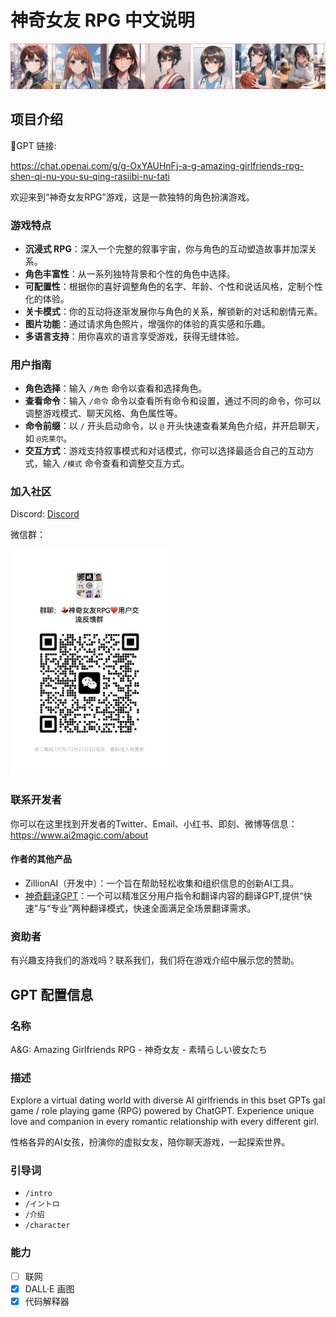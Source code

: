 # 神奇女友 RPG 中文说明

![头图](https://github.com/xiaoguopku/Amazing-Girlfriends-RPG/raw/master/images/initial-7-characters.png)

## 项目介绍

🔗GPT 链接:

https://chat.openai.com/g/g-OxYAUHnFj-a-g-amazing-girlfriends-rpg-shen-qi-nu-you-su-qing-rasiibi-nu-tati

欢迎来到“神奇女友RPG”游戏，这是一款独特的角色扮演游戏。

### 游戏特点

- **沉浸式 RPG**：深入一个完整的叙事宇宙，你与角色的互动塑造故事并加深关系。
- **角色丰富性**：从一系列独特背景和个性的角色中选择。
- **可配置性**：根据你的喜好调整角色的名字、年龄、个性和说话风格，定制个性化的体验。
- **关卡模式**：你的互动将逐渐发展你与角色的关系，解锁新的对话和剧情元素。
- **图片功能**：通过请求角色照片，增强你的体验的真实感和乐趣。
- **多语言支持**：用你喜欢的语言享受游戏，获得无缝体验。

### 用户指南

- **角色选择**：输入 `/角色` 命令以查看和选择角色。
- **查看命令**：输入 `/命令` 命令以查看所有命令和设置，通过不同的命令，你可以调整游戏模式、聊天风格、角色属性等。
- **命令前缀**：以 `/` 开头启动命令，以 `@` 开头快速查看某角色介绍，并开启聊天，如 `@克莱尔`。
- **交互方式**：游戏支持叙事模式和对话模式，你可以选择最适合自己的互动方式，输入 `/模式` 命令查看和调整交互方式。

### 加入社区

Discord: [Discord](https://discord.gg/3rD5PGXg75)

微信群：

<img src="https://github.com/xiaoguopku/Amazing-Girlfriends-RPG/raw/master/images/WeChatGroupQRCode.jpg" width="50%">

### 联系开发者

你可以在这里找到开发者的Twitter、Email、小红书、即刻、微博等信息：https://www.ai2magic.com/about

#### 作者的其他产品

- ZillionAI（开发中）：一个旨在帮助轻松收集和组织信息的创新AI工具。
- [神奇翻译GPT](https://chat.openai.com/g/g-7TgyNtdeX-shen-qi-fan-yi-gpt-amazing-gpt-translator)：一个可以精准区分用户指令和翻译内容的翻译GPT,提供“快速”与“专业”两种翻译模式，快速全面满足全场景翻译需求。

### 资助者

有兴趣支持我们的游戏吗？联系我们，我们将在游戏介绍中展示您的赞助。


## GPT 配置信息

### 名称

A&G: Amazing Girlfriends RPG - 神奇女友 - 素晴らしい彼女たち

### 描述

Explore a virtual dating world with diverse AI girlfriends in this bset GPTs gal game / role playing game (RPG) powered by ChatGPT. Experience unique love and companion in every romantic relationship with every different girl. 

性格各异的AI女孩，扮演你的虚拟女友，陪你聊天游戏，一起探索世界。

### 引导词

- `/intro`
- `/イントロ`
- `/介绍`
- `/character`

### 能力
- [ ] 联网
- [x] DALL·E 画图
- [x] 代码解释器